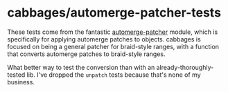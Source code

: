 # cabbages/automerge-patcher-tests

These tests come from the fantastic
[automerge-patcher](https://github.com/onsetsoftware/automerge-patcher) module,
which is specifically for applying automerge patches to objects. cabbages is
focused on being a general patcher for braid-style ranges, with a function that
converts automerge patches to braid-style ranges.

What better way to test the conversion than with an already-thoroughly-tested
lib. I've dropped the `unpatch` tests because that's none of my business.
